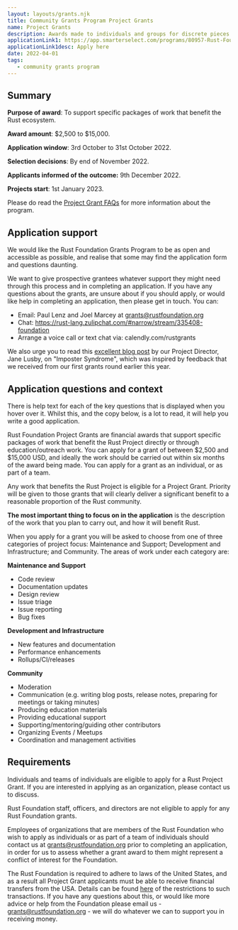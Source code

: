 ```yaml
---
layout: layouts/grants.njk
title: Community Grants Program Project Grants
name: Project Grants
description: Awards made to individuals and groups for discrete pieces of work in the range of $2,500 to $15,000. The budget for Project Grants is $350,000 in 2022. There are two application windows – one in April and one in October – awarding $175,000 in each. The April application window is now closed and the initial group of Project Grant awards was announced in June 2022. The second application window for 2022 opens on 3rd October 2022.
applicationLink1: https://app.smarterselect.com/programs/80957-Rust-Foundation
applicationLink1desc: Apply here
date: 2022-04-01
tags:
   - community grants program
---
```


## Summary

**Purpose of award**: To support specific packages of work that benefit the Rust ecosystem.

**Award amount**: $2,500 to $15,000.

**Application window**: 3rd October to 31st October 2022.

**Selection decisions**: By end of November 2022.

**Applicants informed of the outcome:** 9th December 2022.

**Projects start**: 1st January 2023.

Please do read the [Project Grant FAQs](https://foundation.rust-lang.org/grants-faqs/#project-grants) for more information about the program.

## Application support

We would like the Rust Foundation Grants Program to be as open and accessible as possible, and realise that some may find the application form and questions daunting.  

We want to give prospective grantees whatever support they might need through this process and in completing an application. If you have any questions about the grants, are unsure about if you should apply, or would like help in completing an application, then please get in touch. You can:

* Email: Paul Lenz and Joel Marcey at grants@rustfoundation.org
* Chat: https://rust-lang.zulipchat.com/#narrow/stream/335408-foundation 
* Arrange a voice call or text chat via: calendly.com/rustgrants

We also urge you to read this [excellent blog post](https://blog.rust-lang.org/inside-rust/2022/04/19/imposter-syndrome.html) by our Project Director, Jane Lusby, on "Imposter Syndrome", which was inspired by feedback that we received from our first grants round earlier this year.

## Application questions and context

There is help text for each of the key questions that is displayed when you hover over it. Whilst this, and the copy below, is a lot to read, it will help you write a good application.

Rust Foundation Project Grants are financial awards that support specific packages of work that benefit the Rust Project directly or through education/outreach work. You can apply for a grant of between $2,500 and $15,000 USD, and ideally the work should be carried out within six months of the award being made. You can apply for a grant as an individual, or as part of a team.  

Any work that benefits the Rust Project is eligible for a Project Grant. Priority will be given to those grants that will clearly deliver a significant benefit to a reasonable proportion of the Rust community.

**The most important thing to focus on in the application** is the description of the work that you plan to carry out, and how it will benefit Rust.

When you apply for a grant you will be asked to choose from one of three categories of project focus: Maintenance and Support; Development and Infrastructure; and Community. The areas of work under each category are:

**Maintenance and Support**
* Code review
* Documentation updates
* Design review
* Issue triage
* Issue reporting
* Bug fixes

**Development and Infrastructure**
* New features and documentation
* Performance enhancements
* Rollups/CI/releases

**Community**
* Moderation
* Communication (e.g. writing blog posts, release notes, preparing for meetings or taking minutes)
* Producing education materials
* Providing educational support
* Supporting/mentoring/guiding other contributors
* Organizing Events / Meetups
* Coordination and management activities

## Requirements

Individuals and teams of individuals are eligible to apply for a Rust Project Grant. If you are interested in applying as an organization, please contact us to discuss.

Rust Foundation staff, officers, and directors are not eligible to apply for any Rust Foundation grants.

Employees of organizations that are members of the Rust Foundation who wish to apply as individuals or as part of a team of individuals should contact us at grants@rustfoundation.org prior to completing an application, in order for us to assess whether a grant award to them might represent a conflict of interest for the Foundation.

The Rust Foundation is required to adhere to laws of the United States, and as a result all Project Grant applicants must be able to receive financial transfers from the USA. Details can be found [here](https://home.treasury.gov/policy-issues/financial-sanctions/sanctions-programs-and-country-information) of the restrictions to such transactions.  If you have any questions about this, or would like more advice or help from the Foundation please email us - grants@rustfoundation.org - we will do whatever we can to support you in receiving money.